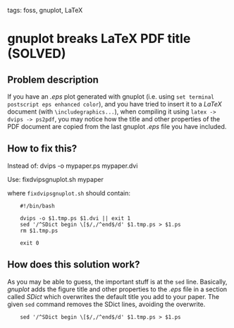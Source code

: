 tags: foss, gnuplot, LaTeX

# gnuplot breaks LaTeX PDF title (SOLVED)
## Problem description

If you have an *.eps* plot generated with gnuplot (i.e. using `set terminal postscript eps enhanced color`), and you have tried to insert it to a *LaTeX* document (with `\includegraphics...`), when compiling it using `latex -> dvips -> ps2pdf`,  you may notice how the title and other properties of the PDF document are copied from the last gnuplot *.eps* file you have included.

## How to fix this?

Instead of: 
        dvips -o mypaper.ps mypaper.dvi

Use:
        fixdvipsgnuplot.sh mypaper

where `fixdvipsgnuplot.sh` should contain:

        #!/bin/bash
        
        dvips -o $1.tmp.ps $1.dvi || exit 1
        sed '/^SDict begin \[$/,/^end$/d' $1.tmp.ps > $1.ps
        rm $1.tmp.ps
         
        exit 0

## How does this solution work?
As you may be able to guess, the important stuff is at the `sed` line.
Basically, *gnuplot* adds the figure title and other properties to the *.eps* file in a section called *SDict* which overwrites the default title you add to your paper. The given `sed` command removes the SDict lines, avoiding the overwrite.

        sed '/^SDict begin \[$/,/^end$/d' $1.tmp.ps > $1.ps



